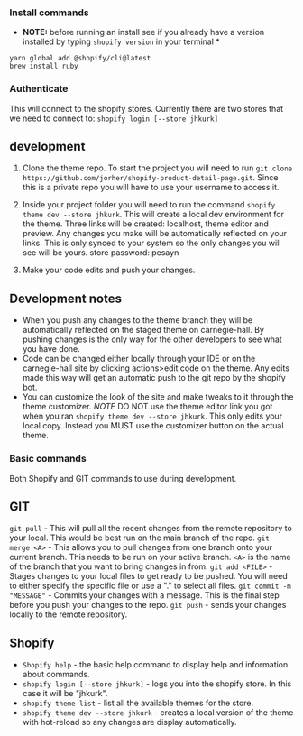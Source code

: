 ### Install commands
* **NOTE:** before running an install see if you already have a version installed by typing `shopify version` in your terminal *

```
yarn global add @shopify/cli@latest
brew install ruby
```

### Authenticate
This will connect to the shopify stores.  Currently there are two stores that we need to connect to:
`shopify login [--store jhkurk]`

## development
1) Clone the theme repo.  To start the project you will need to run `git clone https://github.com/jorher/shopify-product-detail-page.git`.  Since this is a private repo you will have to use your username to access it.

2) Inside your project folder you will need to run the command `shopify theme dev --store jhkurk`.  This will create a local dev environment for the theme.  Three links will be created: localhost, theme editor and preview.  Any changes you make will be automatically reflected on your links. This is only synced to your system so the only changes you will see will be yours.
store password: pesayn

3) Make your code edits and push your changes.  

## Development notes
- When you push any changes to the theme branch they will be automatically reflected on the staged theme on carnegie-hall. By pushing changes is the only way for the other developers to see what you have done.  
- Code can be changed either locally through your IDE or on the carnegie-hall site by clicking actions>edit code on the theme. Any edits made this way will get an automatic push to the git repo by the shopify bot.  
- You can customize the look of the site and make tweaks to it through the theme customizer. *NOTE* DO NOT use the theme editor link you got when you ran `shopify theme dev --store jhkurk`.  This only edits your local copy. Instead you MUST use the customizer button on the actual theme.

### Basic commands
Both Shopify and GIT commands to use during development.
## GIT
`git pull` - This will pull all the recent changes from the remote repository to your local.  This would be best run on the main branch of the repo.
`git merge <A>` - This allows you to pull changes from one branch onto your current branch.  This needs to be run on your active branch. `<A>` is the name of the branch that you want to bring changes in from.
`git add <FILE>` - Stages changes to your local files to get ready to be pushed.  You will need to either specify the specific file or use a "." to select all files.
`git commit -m "MESSAGE"` - Commits your changes with a message.  This is the final step before you push your changes to the repo.
`git push` - sends your changes locally to the remote repository.

## Shopify
- `Shopify help` - the basic help command to display help and information about commands.
- `shopify login [--store jhkurk]` - logs you into the shopify store.  In this case it will be "jhkurk".
- `shopify theme list` - list all the available themes for the store.
- `shopify theme dev --store jhkurk` - creates a local version of the theme with hot-reload so any changes are display automatically.